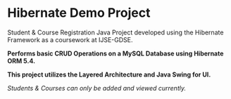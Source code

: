 # Hibernate Demo Project
Student & Course Registration Java Project developed using the Hibernate Framework as a coursework at IJSE-GDSE.

**Performs basic CRUD Operations on a MySQL Database using Hibernate ORM 5.4.**

**This project utilizes the Layered Architecture and Java Swing for UI.**

*Students & Courses can only be added and viewed currently.*
